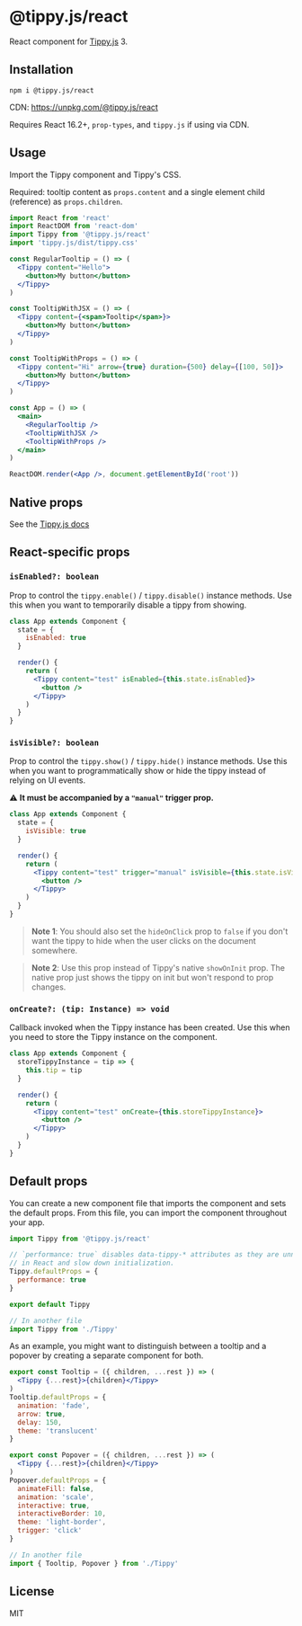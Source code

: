 # @tippy.js/react

React component for [Tippy.js](https://github.com/atomiks/tippyjs) 3.

## Installation

```
npm i @tippy.js/react
```

CDN: https://unpkg.com/@tippy.js/react

Requires React 16.2+, `prop-types`, and `tippy.js` if using via CDN.

## Usage

Import the Tippy component and Tippy's CSS.

Required: tooltip content as `props.content` and a single element child (reference) as `props.children`.

```jsx
import React from 'react'
import ReactDOM from 'react-dom'
import Tippy from '@tippy.js/react'
import 'tippy.js/dist/tippy.css'

const RegularTooltip = () => (
  <Tippy content="Hello">
    <button>My button</button>
  </Tippy>
)

const TooltipWithJSX = () => (
  <Tippy content={<span>Tooltip</span>}>
    <button>My button</button>
  </Tippy>
)

const TooltipWithProps = () => (
  <Tippy content="Hi" arrow={true} duration={500} delay={[100, 50]}>
    <button>My button</button>
  </Tippy>
)

const App = () => (
  <main>
    <RegularTooltip />
    <TooltipWithJSX />
    <TooltipWithProps />
  </main>
)

ReactDOM.render(<App />, document.getElementById('root'))
```

## Native props

See the [Tippy.js docs](https://atomiks.github.io/tippyjs/all-options)

## React-specific props

### `isEnabled?: boolean`

Prop to control the `tippy.enable()` / `tippy.disable()` instance methods. Use this when you want to temporarily disable a tippy from showing.

```jsx
class App extends Component {
  state = {
    isEnabled: true
  }

  render() {
    return (
      <Tippy content="test" isEnabled={this.state.isEnabled}>
        <button />
      </Tippy>
    )
  }
}
```

### `isVisible?: boolean`

Prop to control the `tippy.show()` / `tippy.hide()` instance methods. Use this when you want to programmatically show or hide the tippy instead of relying on UI events.

⚠️ **It must be accompanied by a `"manual"` trigger prop.**

```jsx
class App extends Component {
  state = {
    isVisible: true
  }

  render() {
    return (
      <Tippy content="test" trigger="manual" isVisible={this.state.isVisible}>
        <button />
      </Tippy>
    )
  }
}
```

> **Note 1**: You should also set the `hideOnClick` prop to `false` if you don't want the tippy to hide when the user clicks on the document somewhere.

> **Note 2**: Use this prop instead of Tippy's native `showOnInit` prop. The native prop just shows the tippy on init but won't respond to prop changes.

### `onCreate?: (tip: Instance) => void`

Callback invoked when the Tippy instance has been created. Use this when you need to store the Tippy instance on the component.

```jsx
class App extends Component {
  storeTippyInstance = tip => {
    this.tip = tip
  }

  render() {
    return (
      <Tippy content="test" onCreate={this.storeTippyInstance}>
        <button />
      </Tippy>
    )
  }
}
```

## Default props

You can create a new component file that imports the component and sets the default props. From this file, you can import the component throughout your app.

```js
import Tippy from '@tippy.js/react'

// `performance: true` disables data-tippy-* attributes as they are unnecessary
// in React and slow down initialization.
Tippy.defaultProps = {
  performance: true
}

export default Tippy

// In another file
import Tippy from './Tippy'
```

As an example, you might want to distinguish between a tooltip and a popover by creating a separate component for both.

```jsx
export const Tooltip = ({ children, ...rest }) => (
  <Tippy {...rest}>{children}</Tippy>
)
Tooltip.defaultProps = {
  animation: 'fade',
  arrow: true,
  delay: 150,
  theme: 'translucent'
}

export const Popover = ({ children, ...rest }) => (
  <Tippy {...rest}>{children}</Tippy>
)
Popover.defaultProps = {
  animateFill: false,
  animation: 'scale',
  interactive: true,
  interactiveBorder: 10,
  theme: 'light-border',
  trigger: 'click'
}

// In another file
import { Tooltip, Popover } from './Tippy'
```

## License

MIT
